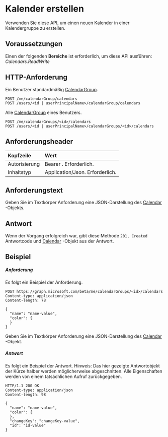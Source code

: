 # <a name="create-calendar"></a>Kalender erstellen

Verwenden Sie diese API, um einen neuen Kalender in einer Kalendergruppe zu erstellen.
## <a name="prerequisites"></a>Voraussetzungen
Einen der folgenden **Bereiche** ist erforderlich, um diese API ausführen: _Calendars.ReadWrite_
## <a name="http-request"></a>HTTP-Anforderung
<!-- { "blockType": "ignored" } -->
Ein Benutzer standardmäßig [CalendarGroup](../resources/calendargroup.md).
```http
POST /me/calendarGroup/calendars
POST /users/<id | userPrincipalName>/calendarGroup/calendars
```
Alle [CalendarGroup](../resources/calendargroup.md) eines Benutzers.
```http
POST /me/calendarGroups/<id>/calendars
POST /users/<id | userPrincipalName>/calendarGroups/<id>/calendars
```
## <a name="request-headers"></a>Anforderungsheader
| Kopfzeile       | Wert |
|:---------------|:--------|
| Autorisierung  | Bearer <token>. Erforderlich.  |
| Inhaltstyp  | Application/Json. Erforderlich.  |

## <a name="request-body"></a>Anforderungstext
Geben Sie im Textkörper Anforderung eine JSON-Darstellung des [Calendar](../resources/calendar.md) -Objekts.


## <a name="response"></a>Antwort
Wenn der Vorgang erfolgreich war, gibt diese Methode `201, Created` Antwortcode und [Calendar](../resources/calendar.md) -Objekt aus der Antwort.

## <a name="example"></a>Beispiel
##### <a name="request"></a>Anforderung
Es folgt ein Beispiel der Anforderung.
<!-- {
  "blockType": "request",
  "name": "create_calendar_from_calendargroup"
}-->
```http
POST https://graph.microsoft.com/beta/me/calendarGroups/<id>/calendars
Content-type: application/json
Content-length: 78

{
  "name": "name-value",
  "color": {
  }
}
```
Geben Sie im Textkörper Anforderung eine JSON-Darstellung des [Calendar](../resources/calendar.md) -Objekt.
##### <a name="response"></a>Antwort
Es folgt ein Beispiel der Antwort. Hinweis: Das hier gezeigte Antwortobjekt der Kürze halber werden möglicherweise abgeschnitten. Alle Eigenschaften werden von einem tatsächlichen Aufruf zurückgegeben.
<!-- {
  "blockType": "response",
  "truncated": true,
  "@odata.type": "microsoft.graph.calendar"
} -->
```http
HTTP/1.1 200 OK
Content-type: application/json
Content-length: 98

{
  "name": "name-value",
  "color": {
  },
  "changeKey": "changeKey-value",
  "id": "id-value"
}
```

<!-- uuid: 8fcb5dbc-d5aa-4681-8e31-b001d5168d79
2015-10-25 14:57:30 UTC -->
<!-- {
  "type": "#page.annotation",
  "description": "Create Calendar",
  "keywords": "",
  "section": "documentation",
  "tocPath": ""
}-->

